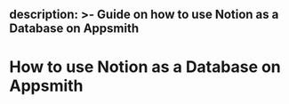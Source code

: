 description: >-
  Guide on how to use Notion as a Database on Appsmith
---

# How to use Notion as a Database on Appsmith